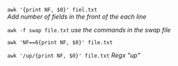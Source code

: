 `awk '{print NF, $0}' fiel.txt`  
  *Add number of fields in the front of the each line*

`awk -f swap file.txt` *use the commands in the swap file*

`awk 'NF==6{print NF, $0}' file.txt`

`awk '/up/{print NF, $0}' file.txt` *Regx "up"*
